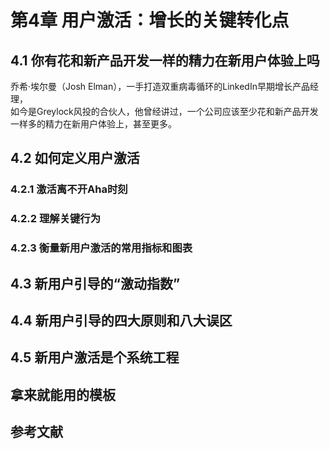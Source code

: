# 第4章 用户激活：增长的关键转化点  

## 4.1 你有花和新产品开发一样的精力在新用户体验上吗  

乔希·埃尔曼（Josh Elman），一手打造双重病毒循环的LinkedIn早期增长产品经理，  
如今是Greylock风投的合伙人，他曾经讲过，一个公司应该至少花和新产品开发一样多的精力在新用户体验上，甚至更多。  

## 4.2 如何定义用户激活  

### 4.2.1 激活离不开Aha时刻  

### 4.2.2 理解关键行为  

### 4.2.3 衡量新用户激活的常用指标和图表  

## 4.3 新用户引导的“激动指数”  

## 4.4 新用户引导的四大原则和八大误区  

## 4.5 新用户激活是个系统工程  

## 拿来就能用的模板  

## 参考文献  

